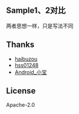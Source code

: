 ## Sample1、2对比
两者思想一样，只是写法不同

## Thanks
- [haibuzou](https://github.com/haibuzou/MVPSample/tree/master)
- [hss01248](https://github.com/hss01248/PageStateManager)
- [Android_小宝](http://www.jianshu.com/p/14283d8d3a60)

## License
Apache-2.0
